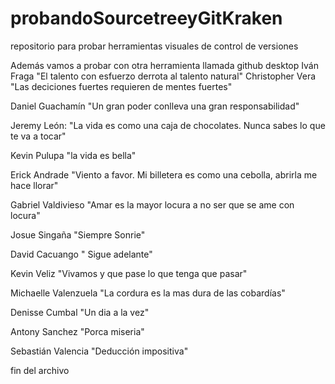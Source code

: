 # probandoSourcetreeyGitKraken
repositorio para probar herramientas visuales de control de versiones 

Además vamos a probar con otra herramienta llamada github desktop
Iván Fraga "El talento con esfuerzo derrota al talento natural"
Christopher Vera "Las deciciones fuertes requieren de mentes fuertes"

Daniel Guachamín "Un gran poder conlleva una gran responsabilidad"


Jeremy León: "La vida es como una caja de chocolates. Nunca sabes lo que te va a tocar"

Kevin Pulupa "la vida es bella"

Erick Andrade "Viento a favor. Mi billetera es como una cebolla, abrirla me hace llorar"

Gabriel Valdivieso "Amar es la mayor locura a no ser que se ame con locura"

Josue Singaña "Siempre Sonrie"

David Cacuango " Sigue adelante"

Kevin Veliz "Vivamos y que pase lo que tenga que pasar"

Michaelle Valenzuela "La cordura es la mas dura de las cobardías"

Denisse Cumbal "Un dia a la vez"

Antony Sanchez "Porca miseria"

Sebastián Valencia "Deducción impositiva"

fin del archivo

